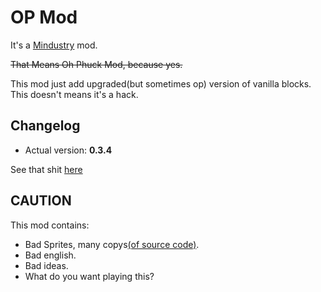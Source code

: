 # OP Mod
It's a [Mindustry](https://github.com/Anuken/Mindustry/) mod.

~~That Means Oh Phuck Mod, because yes.~~

This mod just add upgraded(but sometimes op) version of vanilla blocks. This doesn't means it's a hack.

## Changelog
- Actual version: **0.3.4**

See that shit [here](Changelog.md)

## CAUTION
This mod contains:
- Bad Sprites, many copys[(of source code)](https://github.com/Anuken/Mindustry/blob/master/core/assets-raw/sprites/).
- Bad english.
- Bad ideas.
- What do you want playing this?

